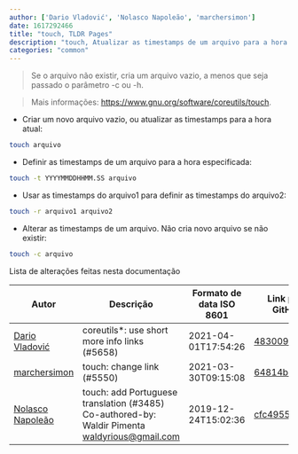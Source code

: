 ```yaml
---
author: ['Dario Vladović', 'Nolasco Napoleão', 'marchersimon']
date: 1617292466
title: "touch, TLDR Pages"
description: "touch, Atualizar as timestamps de um arquivo para a hora atual."
categories: "common"
---
```

> Se o arquivo não existir, cria um arquivo vazio, a menos que seja passado o parâmetro -c ou -h.

> Mais informações: <https://www.gnu.org/software/coreutils/touch>.

- Criar um novo arquivo vazio, ou atualizar as timestamps para a hora atual:

```bash
touch arquivo
```

- Definir as timestamps de um arquivo para a hora especificada:

```bash
touch -t YYYYMMDDHHMM.SS arquivo
```

- Usar as timestamps do arquivo1 para definir as timestamps do arquivo2:

```bash
touch -r arquivo1 arquivo2
```

- Alterar as timestamps de um arquivo. Não cria novo arquivo se não existir:

```bash
touch -c arquivo
```
Lista de alterações feitas nesta documentação


Autor | Descrição | Formato de data ISO 8601 | Link para GitHub
------|-----|-----|-----
[Dario Vladović](mailto:d.vladimyr@gmail.com) | coreutils*: use short more info links (#5658) | 2021-04-01T17:54:26 | [4830093903f6](https://github.com/tldr-pages/tldr/commit/4830093903f66ccf3ebbc2ecf477286e45edac59)
[marchersimon](mailto:50295997+marchersimon@users.noreply.github.com) | touch: change link (#5550) | 2021-03-30T09:15:08 | [64814bb7bac0](https://github.com/tldr-pages/tldr/commit/64814bb7bac00f937c245a550a19dc2c4b62d14f)
[Nolasco Napoleão](mailto:nolascoamadonapoleao@gmail.com) | touch: add Portuguese translation (#3485) Co-authored-by: Waldir Pimenta <waldyrious@gmail.com> | 2019-12-24T15:02:36 | [cfc49559e8da](https://github.com/tldr-pages/tldr/commit/cfc49559e8da6194c2ebe62993621ff2168d30a5)

